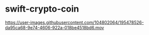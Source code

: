 # swift-crypto-coin


https://user-images.githubusercontent.com/104802064/195478526-da95ca68-9e74-4606-922a-018be4518bd6.mov

